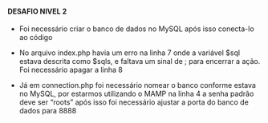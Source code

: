 #### DESAFIO NIVEL 2

* Foi necessário criar o banco de dados no MySQL após isso conecta-lo ao código

* No arquivo index.php havia um erro na linha 7 onde a variável $sql estava descrita como $sqls, e faltava um sinal de ; para encerrar a ação.
Foi necessário apagar a linha 8

* Já em connection.php foi necessário nomear o banco conforme estava no MySQL, por estarmos utilizando o MAMP na linha 4 a senha padrão deve ser “roots”
após isso  foi necessário ajustar a porta do banco de dados para 8888 

